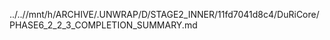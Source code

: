 ../..//mnt/h/ARCHIVE/.UNWRAP/D/STAGE2_INNER/11fd7041d8c4/DuRiCore/PHASE6_2_2_3_COMPLETION_SUMMARY.md